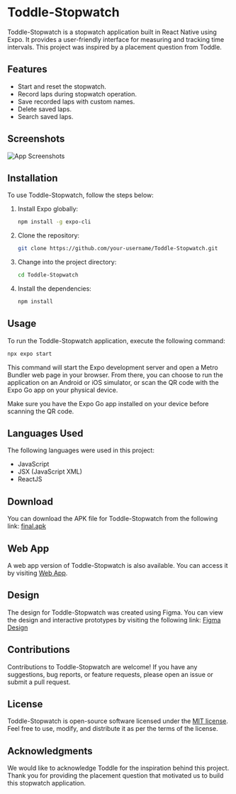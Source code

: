 # Toddle-Stopwatch

Toddle-Stopwatch is a stopwatch application built in React Native using Expo. It provides a user-friendly interface for measuring and tracking time intervals. This project was inspired by a placement question from Toddle.

## Features

- Start and reset the stopwatch.
- Record laps during stopwatch operation.
- Save recorded laps with custom names.
- Delete saved laps.
- Search saved laps.

## Screenshots

![App Screenshots](screenshots.png)

## Installation

To use Toddle-Stopwatch, follow the steps below:

1. Install Expo globally:

   ```bash
   npm install -g expo-cli
   ```

2. Clone the repository:

   ```bash
   git clone https://github.com/your-username/Toddle-Stopwatch.git
   ```

3. Change into the project directory:

   ```bash
   cd Toddle-Stopwatch
   ```

4. Install the dependencies:

   ```bash
   npm install
   ```

## Usage

To run the Toddle-Stopwatch application, execute the following command:

```bash
npx expo start
```

This command will start the Expo development server and open a Metro Bundler web page in your browser. From there, you can choose to run the application on an Android or iOS simulator, or scan the QR code with the Expo Go app on your physical device.

Make sure you have the Expo Go app installed on your device before scanning the QR code.

## Languages Used

The following languages were used in this project:

- JavaScript
- JSX (JavaScript XML)
- ReactJS

## Download

You can download the APK file for Toddle-Stopwatch from the following link: [final.apk](https://github.com/itsrealkaran/Toddle-Stopwatch/blob/main/final.apk)

## Web App

A web app version of Toddle-Stopwatch is also available. You can access it by visiting [Web App](https://singular-genie-fffee7.netlify.app/).

## Design

The design for Toddle-Stopwatch was created using Figma. You can view the design and interactive prototypes by visiting the following link: [Figma Design](https://www.figma.com/file/HRUTFATGCvkpx3C4eBRpdJ/TimerTask?type=design&node-id=2-11281&mode=design)
## Contributions

Contributions to Toddle-Stopwatch are welcome! If you have any suggestions, bug reports, or feature requests, please open an issue or submit a pull request.

## License

Toddle-Stopwatch is open-source software licensed under the [MIT license](LICENSE). Feel free to use, modify, and distribute it as per the terms of the license.

## Acknowledgments

We would like to acknowledge Toddle for the inspiration behind this project. Thank you for providing the placement question that motivated us to build this stopwatch application.
